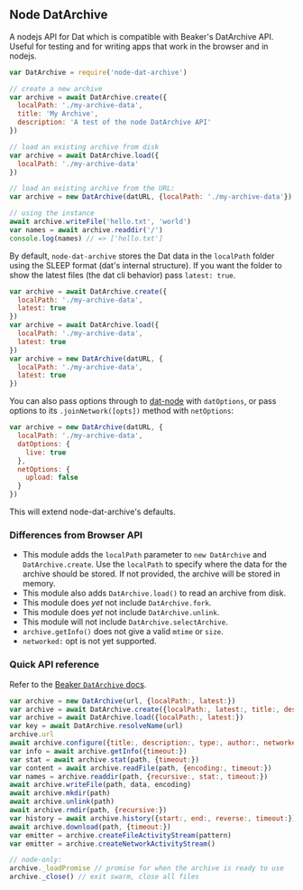 ## Node DatArchive

A nodejs API for Dat which is compatible with Beaker's DatArchive API. Useful for testing and for writing apps that work in the browser and in nodejs.

```js
var DatArchive = require('node-dat-archive')

// create a new archive
var archive = await DatArchive.create({
  localPath: './my-archive-data',
  title: 'My Archive',
  description: 'A test of the node DatArchive API'
})

// load an existing archive from disk
var archive = await DatArchive.load({
  localPath: './my-archive-data'
})

// load an existing archive from the URL:
var archive = new DatArchive(datURL, {localPath: './my-archive-data'})

// using the instance
await archive.writeFile('hello.txt', 'world')
var names = await archive.readdir('/')
console.log(names) // => ['hello.txt']
```

By default, `node-dat-archive` stores the Dat data in the `localPath` folder using the SLEEP format (dat's internal structure).
If you want the folder to show the latest files (the dat cli behavior) pass `latest: true`.

```js
var archive = await DatArchive.create({
  localPath: './my-archive-data',
  latest: true
})
var archive = await DatArchive.load({
  localPath: './my-archive-data',
  latest: true
})
var archive = new DatArchive(datURL, {
  localPath: './my-archive-data',
  latest: true
})
```

You can also pass options through to [dat-node](https://github.com/datproject/dat-node) with `datOptions`, or pass options to its `.joinNetwork([opts])` method with `netOptions`:

```js
var archive = new DatArchive(datURL, {
  localPath: './my-archive-data',
  datOptions: {
    live: true
  },
  netOptions: {
    upload: false
  }
})
```

This will extend node-dat-archive's defaults.

### Differences from Browser API

 - This module adds the `localPath` parameter to `new DatArchive` and `DatArchive.create`. Use the `localPath` to specify where the data for the archive should be stored. If not provided, the archive will be stored in memory.
 - This module also adds `DatArchive.load()` to read an archive from disk.
 - This module does *yet* not include `DatArchive.fork`.
 - This module does *yet* not include `DatArchive.unlink`.
 - This module will not include `DatArchive.selectArchive`.
 - `archive.getInfo()` does not give a valid `mtime` or `size`.
 - `networked:` opt is not yet supported.

### Quick API reference

Refer to the [Beaker `DatArchive` docs](https://beakerbrowser.com/docs/apis/dat.html).

```js
var archive = new DatArchive(url, {localPath:, latest:})
var archive = await DatArchive.create({localPath:, latest:, title:, description:, type:, author:, networked:})
var archive = await DatArchive.load({localPath:, latest:})
var key = await DatArchive.resolveName(url)
archive.url
await archive.configure({title:, description:, type:, author:, networked:})
var info = await archive.getInfo({timeout:})
var stat = await archive.stat(path, {timeout:})
var content = await archive.readFile(path, {encoding:, timeout:})
var names = archive.readdir(path, {recursive:, stat:, timeout:})
await archive.writeFile(path, data, encoding)
await archive.mkdir(path)
await archive.unlink(path)
await archive.rmdir(path, {recursive:})
var history = await archive.history({start:, end:, reverse:, timeout:})
await archive.download(path, {timeout:})
var emitter = archive.createFileActivityStream(pattern)
var emitter = archive.createNetworkActivityStream()

// node-only:
archive._loadPromise // promise for when the archive is ready to use
archive._close() // exit swarm, close all files
```